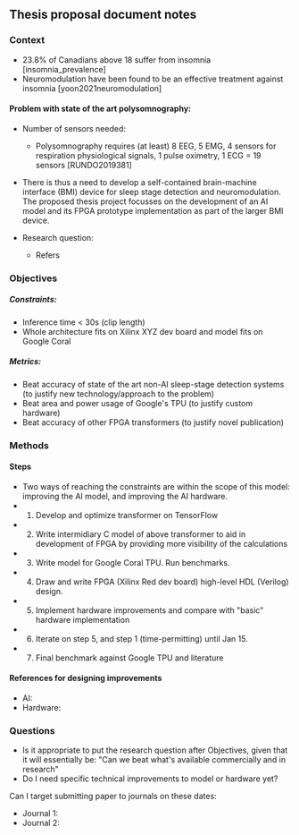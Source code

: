 ## Thesis proposal document notes
### Context
* 23.8% of Canadians above 18 suffer from insomnia [insomnia_prevalence]
* Neuromodulation have been found to be an effective treatment against insomnia [yoon2021neuromodulation]
#### Problem with state of the art polysomnography:
* Number of sensors needed:
    * Polysomnography requires (at least) 8 EEG, 5 EMG, 4 sensors for respiration physiological signals, 1 pulse oximetry, 1 ECG = 19 sensors [RUNDO2019381]
* There is thus a need to develop a self-contained brain-machine interface (BMI) device for sleep stage detection and neuromodulation. The proposed thesis project focusses on the development of an AI model and its FPGA prototype implementation as part of the larger BMI device.

* Research question: 
    * Refers

### Objectives
##### Constraints:
* Inference time < 30s (clip length)
* Whole architecture fits on Xilinx XYZ dev board and model fits on Google Coral

##### Metrics:
* Beat accuracy of state of the art non-AI sleep-stage detection systems (to justify new technology/approach to the problem)
* Beat area and power usage of Google's TPU (to justify custom hardware)
* Beat accuracy of other FPGA transformers (to justify novel publication)

### Methods
#### Steps
* Two ways of reaching the constraints are within the scope of this model: improving the AI model, and improving the AI hardware.
* 1) Develop and optimize transformer on TensorFlow
* 2) Write intermidiary C model of above transformer to aid in development of FPGA by providing more visibility of the calculations
* 3) Write model for Google Coral TPU. Run benchmarks.
* 4) Draw and write FPGA (Xilinx Red dev board) high-level HDL (Verilog) design.
* 5) Implement hardware improvements and compare with "basic" hardware implementation
* 6) Iterate on step 5, and step 1 (time-permitting) until Jan 15.
* 7) Final benchmark against Google TPU and literature

#### References for designing improvements
* AI:
* Hardware:

### Questions
* Is it appropriate to put the research question after Objectives, given that it will essentially be: "Can we beat what's available commercially and in research"
* Do I need specific technical improvements to model or hardware yet?

Can I target submitting paper to journals on these dates:
* Journal 1:
* Journal 2: 